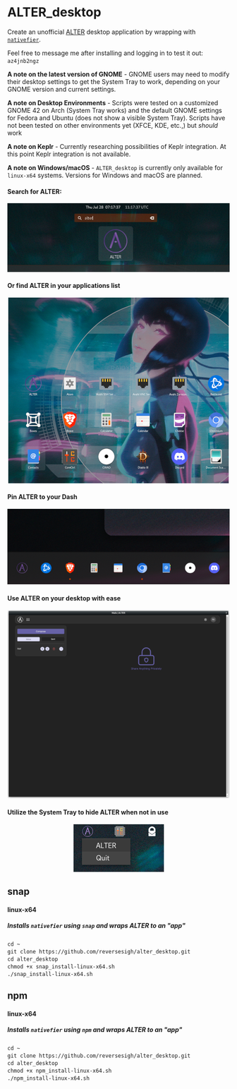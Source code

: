 # ALTER_desktop  
  
Create an unofficial [ALTER](https://altermail.live/) desktop application by wrapping with [`nativefier`](https://github.com/nativefier/nativefier).  
  
Feel free to message me after installing and logging in to test it out: `az4jnb2ngz`  
  
**A note on the latest version of GNOME** - GNOME users may need to modify their desktop settings to get the System Tray to work, depending on your GNOME version and current settings.  

**A note on Desktop Environments** - Scripts were tested on a customized GNOME 42 on Arch (System Tray works) and the default GNOME settings for Fedora and Ubuntu (does not show a visible System Tray). Scripts have not been tested on other environments yet (XFCE, KDE, etc.,) but *should* work    
  
**A note on Keplr** - Currently researching possibilities of Keplr integration. At this point Keplr integration is not available.  
  
**A note on Windows/macOS** - `ALTER_desktop` is currently only available for `linux-x64` systems. Versions for Windows and macOS are planned.  
  
    
    
#### Search for ALTER:  
<p align="center">
<img src="ALTER_shell.png">
</P>  
  
#### Or find ALTER in your applications list  
<p align="center">
<img src="ALTER_applist.png">
</P>  
  
#### Pin ALTER to your Dash
<p align="center">
<img src="ALTER_dash.png">
</P>  
  
#### Use ALTER on your desktop with ease
<p align="center">
<img src="ALTER_desktop.png">   
</p>  
  
#### Utilize the System Tray to hide ALTER when not in use
<p align="center">
<img src="ALTER_tray.png">
</P>  
  
## snap  
#### linux-x64  
##### Installs `nativefier` using `snap` and wraps ALTER to an "app"
`cd ~`  
`git clone https://github.com/reversesigh/alter_desktop.git`  
`cd alter_desktop`  
`chmod +x snap_install-linux-x64.sh`  
`./snap_install-linux-x64.sh`  
  
## npm  
#### linux-x64  
##### Installs `nativefier` using `npm` and wraps ALTER to an "app"  
`cd ~`  
`git clone https://github.com/reversesigh/alter_desktop.git`  
`cd alter_desktop`  
`chmod +x npm_install-linux-x64.sh`  
`./npm_install-linux-x64.sh` 
